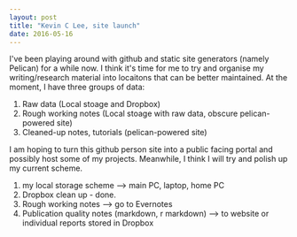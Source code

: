 ```yaml
---
layout: post
title: "Kevin C Lee, site launch"
date: 2016-05-16
---
```


I've been playing around with github and static site generators (namely Pelican) for a while now. I think it's time for me to try and organise my writing/research material into locaitons that can be better maintained. At the moment, I have three groups of data:

1. Raw data (Local stoage and Dropbox)
2. Rough working notes (Local stoage with raw data, obscure pelican-powered site)
3. Cleaned-up notes, tutorials (pelican-powered site)

I am hoping to turn this github person site into a public facing portal and possibly host some of my projects. Meanwhile, I think I will try and polish up my current scheme.

1. my local storage scheme --> main PC, laptop, home PC
2. Dropbox clean up - done.
3. Rough working notes --> go to Evernotes
4. Publication quality notes (markdown, r markdown) --> to website or individual reports stored in Dropbox
